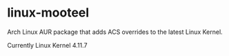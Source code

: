 # linux-mooteel
Arch Linux AUR package that adds ACS overrides to the latest Linux Kernel.

Currently Linux Kernel 4.11.7
